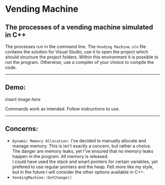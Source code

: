 # Vending Machine 
## The processes of a vending machine simulated in C++

The processes run in the command line.
The `Vending Machine.sln` file contains the solution for Visual Studio, use it to open the project which should structure the project folders. 
Within this environment it is possible to run the program. Otherwise, use a compiler of your choice to compile the code.

____________________________

## Demo:

*insert image here*

Commands work as intended. Follow instructions to use.

____________________________

## Concerns:

* `Dynamic Memory Allocation:` I've decided to manually allocate and manage memory. This is isn't exactly a concern, but rather a choice. The danger are memory leaks, yet I've ensured that no memory leaks happen in the program. All memory is released.  
I could have used the stack and smart pointers for certain variables, yet prefered to use regular pointers and the heap.
Felt more like my style, but in the future I will consider the other options available in C++.
* `VendingMachine::GetChange()`

